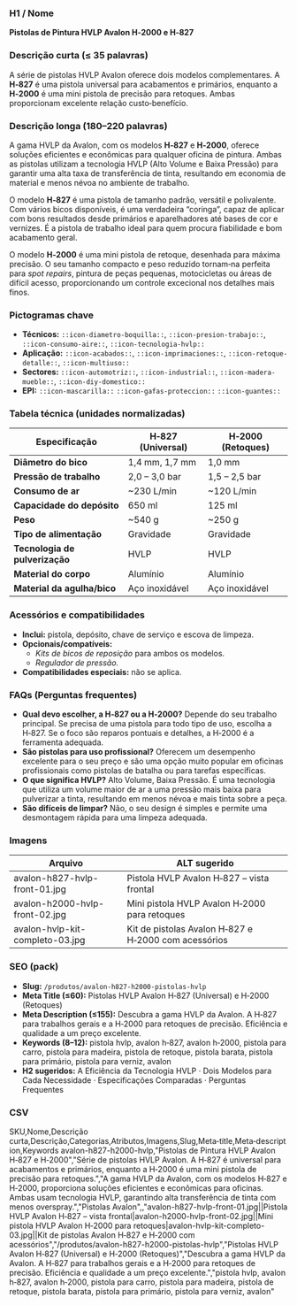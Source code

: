 ### H1 / Nome
**Pistolas de Pintura HVLP Avalon H‑2000 e H‑827**

### Descrição curta (≤ 35 palavras)
A série de pistolas HVLP Avalon oferece dois modelos complementares. A **H‑827** é uma pistola universal para acabamentos e primários, enquanto a **H‑2000** é uma mini pistola de precisão para retoques. Ambas proporcionam excelente relação custo‑benefício.

### Descrição longa (180–220 palavras)
A gama HVLP da Avalon, com os modelos **H‑827** e **H‑2000**, oferece soluções eficientes e econômicas para qualquer oficina de pintura. Ambas as pistolas utilizam a tecnologia HVLP (Alto Volume e Baixa Pressão) para garantir uma alta taxa de transferência de tinta, resultando em economia de material e menos névoa no ambiente de trabalho.

O modelo **H‑827** é uma pistola de tamanho padrão, versátil e polivalente. Com vários bicos disponíveis, é uma verdadeira “coringa”, capaz de aplicar com bons resultados desde primários e aparelhadores até bases de cor e vernizes. É a pistola de trabalho ideal para quem procura fiabilidade e bom acabamento geral.

O modelo **H‑2000** é uma mini pistola de retoque, desenhada para máxima precisão. O seu tamanho compacto e peso reduzido tornam‑na perfeita para *spot repairs*, pintura de peças pequenas, motocicletas ou áreas de difícil acesso, proporcionando um controle excecional nos detalhes mais finos.

### Pictogramas chave
- **Técnicos:** `::icon-diametro-boquilla::`, `::icon-presion-trabajo::`, `::icon-consumo-aire::`, `::icon-tecnologia-hvlp::`
- **Aplicação:** `::icon-acabados::`, `::icon-imprimaciones::`, `::icon-retoque-detalle::`, `::icon-multiuso::`
- **Sectores:** `::icon-automotriz::`, `::icon-industrial::`, `::icon-madera-mueble::`, `::icon-diy-domestico::`
- **EPI:** `::icon-mascarilla::` `::icon-gafas-proteccion::` `::icon-guantes::`

### Tabela técnica (unidades normalizadas)
| **Especificação**            | **H‑827 (Universal)** | **H‑2000 (Retoques)** |
|------------------------------|-----------------------|-----------------------|
| **Diâmetro do bico**         | 1,4 mm, 1,7 mm        | 1,0 mm               |
| **Pressão de trabalho**      | 2,0 – 3,0 bar         | 1,5 – 2,5 bar         |
| **Consumo de ar**            | ~230 L/min            | ~120 L/min            |
| **Capacidade do depósito**   | 650 ml                | 125 ml                |
| **Peso**                     | ~540 g                | ~250 g                |
| **Tipo de alimentação**      | Gravidade             | Gravidade             |
| **Tecnologia de pulverização** | HVLP                 | HVLP                 |
| **Material do corpo**        | Alumínio              | Alumínio              |
| **Material da agulha/bico**  | Aço inoxidável        | Aço inoxidável        |

### Acessórios e compatibilidades
- **Inclui:** pistola, depósito, chave de serviço e escova de limpeza.
- **Opcionais/compatíveis:**
  - *Kits de bicos de reposição* para ambos os modelos.
  - *Regulador de pressão.*
- **Compatibilidades especiais:** não se aplica.

### FAQs (Perguntas frequentes)
- **Qual devo escolher, a H‑827 ou a H‑2000?** Depende do seu trabalho principal. Se precisa de uma pistola para todo tipo de uso, escolha a H‑827. Se o foco são reparos pontuais e detalhes, a H‑2000 é a ferramenta adequada.
- **São pistolas para uso profissional?** Oferecem um desempenho excelente para o seu preço e são uma opção muito popular em oficinas profissionais como pistolas de batalha ou para tarefas específicas.
- **O que significa HVLP?** Alto Volume, Baixa Pressão. É uma tecnologia que utiliza um volume maior de ar a uma pressão mais baixa para pulverizar a tinta, resultando em menos névoa e mais tinta sobre a peça.
- **São difíceis de limpar?** Não, o seu design é simples e permite uma desmontagem rápida para uma limpeza adequada.

### Imagens
| Arquivo                         | ALT sugerido                                                        |
|--------------------------------|---------------------------------------------------------------------|
| avalon-h827-hvlp-front-01.jpg  | Pistola HVLP Avalon H‑827 – vista frontal                           |
| avalon-h2000-hvlp-front-02.jpg | Mini pistola HVLP Avalon H‑2000 para retoques                       |
| avalon-hvlp-kit-completo-03.jpg| Kit de pistolas Avalon H‑827 e H‑2000 com acessórios                |

### SEO (pack)
- **Slug:** `/produtos/avalon-h827-h2000-pistolas-hvlp`
- **Meta Title (≤60):** Pistolas HVLP Avalon H‑827 (Universal) e H‑2000 (Retoques)
- **Meta Description (≤155):** Descubra a gama HVLP da Avalon. A H‑827 para trabalhos gerais e a H‑2000 para retoques de precisão. Eficiência e qualidade a um preço excelente.
- **Keywords (8–12):** pistola hvlp, avalon h‑827, avalon h‑2000, pistola para carro, pistola para madeira, pistola de retoque, pistola barata, pistola para primário, pistola para verniz, avalon
- **H2 sugeridos:** A Eficiência da Tecnologia HVLP · Dois Modelos para Cada Necessidade · Especificações Comparadas · Perguntas Frequentes

### CSV
SKU,Nome,Descrição curta,Descrição,Categorias,Atributos,Imagens,Slug,Meta‑title,Meta‑description,Keywords
avalon-h827-h2000-hvlp,"Pistolas de Pintura HVLP Avalon H‑827 e H‑2000","Série de pistolas HVLP Avalon. A H‑827 é universal para acabamentos e primários, enquanto a H‑2000 é uma mini pistola de precisão para retoques.","A gama HVLP da Avalon, com os modelos H‑827 e H‑2000, proporciona soluções eficientes e econômicas para oficinas. Ambas usam tecnologia HVLP, garantindo alta transferência de tinta com menos overspray.","Pistolas Avalon",,"avalon-h827-hvlp-front-01.jpg||Pistola HVLP Avalon H‑827 – vista frontal|avalon-h2000-hvlp-front-02.jpg||Mini pistola HVLP Avalon H‑2000 para retoques|avalon-hvlp-kit-completo-03.jpg||Kit de pistolas Avalon H‑827 e H‑2000 com acessórios","/produtos/avalon-h827-h2000-pistolas-hvlp","Pistolas HVLP Avalon H‑827 (Universal) e H‑2000 (Retoques)","Descubra a gama HVLP da Avalon. A H‑827 para trabalhos gerais e a H‑2000 para retoques de precisão. Eficiência e qualidade a um preço excelente.","pistola hvlp, avalon h‑827, avalon h‑2000, pistola para carro, pistola para madeira, pistola de retoque, pistola barata, pistola para primário, pistola para verniz, avalon"